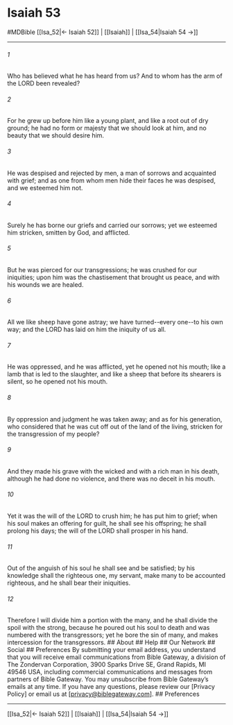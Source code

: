 # Isaiah 53
#MDBible
[[Isa_52|← Isaiah 52]] | [[Isaiah]] | [[Isa_54|Isaiah 54 →]]

***


###### 1 
Who has believed what he has heard from us? And to whom has the arm of the LORD been revealed? 

###### 2 
For he grew up before him like a young plant, and like a root out of dry ground; he had no form or majesty that we should look at him, and no beauty that we should desire him. 

###### 3 
He was despised and rejected by men, a man of sorrows and acquainted with grief; and as one from whom men hide their faces he was despised, and we esteemed him not. 

###### 4 
Surely he has borne our griefs and carried our sorrows; yet we esteemed him stricken, smitten by God, and afflicted. 

###### 5 
But he was pierced for our transgressions; he was crushed for our iniquities; upon him was the chastisement that brought us peace, and with his wounds we are healed. 

###### 6 
All we like sheep have gone astray; we have turned--every one--to his own way; and the LORD has laid on him the iniquity of us all. 

###### 7 
He was oppressed, and he was afflicted, yet he opened not his mouth; like a lamb that is led to the slaughter, and like a sheep that before its shearers is silent, so he opened not his mouth. 

###### 8 
By oppression and judgment he was taken away; and as for his generation, who considered that he was cut off out of the land of the living, stricken for the transgression of my people? 

###### 9 
And they made his grave with the wicked and with a rich man in his death, although he had done no violence, and there was no deceit in his mouth. 

###### 10 
Yet it was the will of the LORD to crush him; he has put him to grief; when his soul makes an offering for guilt, he shall see his offspring; he shall prolong his days; the will of the LORD shall prosper in his hand. 

###### 11 
Out of the anguish of his soul he shall see and be satisfied; by his knowledge shall the righteous one, my servant, make many to be accounted righteous, and he shall bear their iniquities. 

###### 12 
Therefore I will divide him a portion with the many, and he shall divide the spoil with the strong, because he poured out his soul to death and was numbered with the transgressors; yet he bore the sin of many, and makes intercession for the transgressors. ## About ## Help ## Our Network ## Social ## Preferences By submitting your email address, you understand that you will receive email communications from Bible Gateway, a division of The Zondervan Corporation, 3900 Sparks Drive SE, Grand Rapids, MI 49546 USA, including commercial communications and messages from partners of Bible Gateway. You may unsubscribe from Bible Gateway&rsquo;s emails at any time. If you have any questions, please review our [Privacy Policy] or email us at [privacy@biblegateway.com]. ## Preferences

***

[[Isa_52|← Isaiah 52]] | [[Isaiah]] | [[Isa_54|Isaiah 54 →]]
